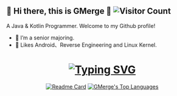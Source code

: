 ## 👻 Hi there, this is GMerge 👋  ![Visitor Count](https://profile-counter.glitch.me/egmsia01/count.svg)
 
A Java & Kotlin Programmer. Welcome to my Github profile!

- 🔭 I’m a senior majoring.
- 🌱 Likes Android、Reverse Engineering and Linux Kernel.

<h1 align="center">
	<a href="https://git.io/typing-svg"><img src="https://readme-typing-svg.demolab.com?font=Fira+Code&pause=1000&width=435&separator=%3C&lines=System.out.println(%22Hello+World+!%22);" alt="Typing SVG" /></a>
</h1>
<div align="center">

[![Readme Card](https://github-readme-stats-one-bice.vercel.app/api?username=egmsia01&show_icons=true&line_height=40&role=OWNER,ORGANIZATION_MEMBER,COLLABORATOR)](https://github.com/egmsia01)
[![GMerge's Top Languages](https://github-readme-stats.vercel.app/api/top-langs/?username=egmsia01&show_icons=true&role=OWNER,ORGANIZATION_MEMBER,COLLABORATOR)](https://github.com/egmsia01)

</div>
